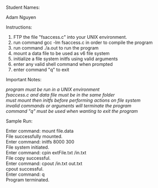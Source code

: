 Student Names:

Adam Nguyen

Instructions:

1. FTP the file "fsaccess.c" into your UNIX environment.
2. run command gcc -lm fsaccess.c in order to compile the program
3. run command ./a.out to run the program
4. mount a data file to be used as v6 file system
5. initialize a file system initfs using valid arguments
5. enter any valid shell command when prompted
6. enter command "q" to exit

Important Notes:

*program must be run in a UNIX environment*\
*fsaccess.c and data file must be in the same folder*\
*must mount then initfs before performing actions on file system*\
*invalid commands or arguments will terminate the program*\
*command "q" must be used when wanting to exit the program*

Sample Run:

Enter command: mount file.data\
File successfully mounted.\
Enter command: initfs 8000 300\
File system initiated.\
Enter command: cpin extFile.txt /in.txt\
File copy successful.\
Enter command: cpout /in.txt out.txt\
cpout successful.\
Enter command: q\
Program terminated.
